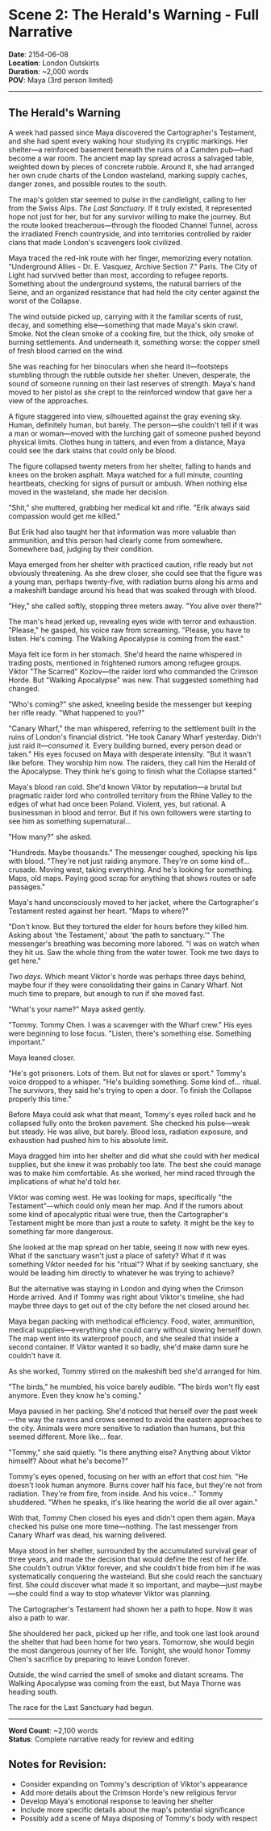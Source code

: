 # Scene 2: The Herald's Warning - Full Narrative

**Date**: 2154-06-08  
**Location**: London Outskirts  
**Duration**: ~2,000 words  
**POV**: Maya (3rd person limited)

---

## The Herald's Warning

A week had passed since Maya discovered the Cartographer's Testament, and she had spent every waking hour studying its cryptic markings. Her shelter—a reinforced basement beneath the ruins of a Camden pub—had become a war room. The ancient map lay spread across a salvaged table, weighted down by pieces of concrete rubble. Around it, she had arranged her own crude charts of the London wasteland, marking supply caches, danger zones, and possible routes to the south.

The map's golden star seemed to pulse in the candlelight, calling to her from the Swiss Alps. *The Last Sanctuary.* If it truly existed, it represented hope not just for her, but for any survivor willing to make the journey. But the route looked treacherous—through the flooded Channel Tunnel, across the irradiated French countryside, and into territories controlled by raider clans that made London's scavengers look civilized.

Maya traced the red-ink route with her finger, memorizing every notation. "Underground Allies - Dr. E. Vasquez, Archive Section 7." Paris. The City of Light had survived better than most, according to refugee reports. Something about the underground systems, the natural barriers of the Seine, and an organized resistance that had held the city center against the worst of the Collapse.

The wind outside picked up, carrying with it the familiar scents of rust, decay, and something else—something that made Maya's skin crawl. Smoke. Not the clean smoke of a cooking fire, but the thick, oily smoke of burning settlements. And underneath it, something worse: the copper smell of fresh blood carried on the wind.

She was reaching for her binoculars when she heard it—footsteps stumbling through the rubble outside her shelter. Uneven, desperate, the sound of someone running on their last reserves of strength. Maya's hand moved to her pistol as she crept to the reinforced window that gave her a view of the approaches.

A figure staggered into view, silhouetted against the gray evening sky. Human, definitely human, but barely. The person—she couldn't tell if it was a man or woman—moved with the lurching gait of someone pushed beyond physical limits. Clothes hung in tatters, and even from a distance, Maya could see the dark stains that could only be blood.

The figure collapsed twenty meters from her shelter, falling to hands and knees on the broken asphalt. Maya watched for a full minute, counting heartbeats, checking for signs of pursuit or ambush. When nothing else moved in the wasteland, she made her decision.

"Shit," she muttered, grabbing her medical kit and rifle. "Erik always said compassion would get me killed."

But Erik had also taught her that information was more valuable than ammunition, and this person had clearly come from somewhere. Somewhere bad, judging by their condition.

Maya emerged from her shelter with practiced caution, rifle ready but not obviously threatening. As she drew closer, she could see that the figure was a young man, perhaps twenty-five, with radiation burns along his arms and a makeshift bandage around his head that was soaked through with blood.

"Hey," she called softly, stopping three meters away. "You alive over there?"

The man's head jerked up, revealing eyes wide with terror and exhaustion. "Please," he gasped, his voice raw from screaming. "Please, you have to listen. He's coming. The Walking Apocalypse is coming from the east."

Maya felt ice form in her stomach. She'd heard the name whispered in trading posts, mentioned in frightened rumors among refugee groups. Viktor "The Scarred" Kozlov—the raider lord who commanded the Crimson Horde. But "Walking Apocalypse" was new. That suggested something had changed.

"Who's coming?" she asked, kneeling beside the messenger but keeping her rifle ready. "What happened to you?"

"Canary Wharf," the man whispered, referring to the settlement built in the ruins of London's financial district. "He took Canary Wharf yesterday. Didn't just raid it—*consumed* it. Every building burned, every person dead or taken." His eyes focused on Maya with desperate intensity. "But it wasn't like before. They worship him now. The raiders, they call him the Herald of the Apocalypse. They think he's going to finish what the Collapse started."

Maya's blood ran cold. She'd known Viktor by reputation—a brutal but pragmatic raider lord who controlled territory from the Rhine Valley to the edges of what had once been Poland. Violent, yes, but rational. A businessman in blood and terror. But if his own followers were starting to see him as something supernatural...

"How many?" she asked.

"Hundreds. Maybe thousands." The messenger coughed, specking his lips with blood. "They're not just raiding anymore. They're on some kind of... crusade. Moving west, taking everything. And he's looking for something. Maps, old maps. Paying good scrap for anything that shows routes or safe passages."

Maya's hand unconsciously moved to her jacket, where the Cartographer's Testament rested against her heart. "Maps to where?"

"Don't know. But they tortured the elder for hours before they killed him. Asking about 'the Testament,' about 'the path to sanctuary.'" The messenger's breathing was becoming more labored. "I was on watch when they hit us. Saw the whole thing from the water tower. Took me two days to get here."

*Two days.* Which meant Viktor's horde was perhaps three days behind, maybe four if they were consolidating their gains in Canary Wharf. Not much time to prepare, but enough to run if she moved fast.

"What's your name?" Maya asked gently.

"Tommy. Tommy Chen. I was a scavenger with the Wharf crew." His eyes were beginning to lose focus. "Listen, there's something else. Something important."

Maya leaned closer.

"He's got prisoners. Lots of them. But not for slaves or sport." Tommy's voice dropped to a whisper. "He's building something. Some kind of... ritual. The survivors, they said he's trying to open a door. To finish the Collapse properly this time."

Before Maya could ask what that meant, Tommy's eyes rolled back and he collapsed fully onto the broken pavement. She checked his pulse—weak but steady. He was alive, but barely. Blood loss, radiation exposure, and exhaustion had pushed him to his absolute limit.

Maya dragged him into her shelter and did what she could with her medical supplies, but she knew it was probably too late. The best she could manage was to make him comfortable. As she worked, her mind raced through the implications of what he'd told her.

Viktor was coming west. He was looking for maps, specifically "the Testament"—which could only mean her map. And if the rumors about some kind of apocalyptic ritual were true, then the Cartographer's Testament might be more than just a route to safety. It might be the key to something far more dangerous.

She looked at the map spread on her table, seeing it now with new eyes. What if the sanctuary wasn't just a place of safety? What if it was something Viktor needed for his "ritual"? What if by seeking sanctuary, she would be leading him directly to whatever he was trying to achieve?

But the alternative was staying in London and dying when the Crimson Horde arrived. And if Tommy was right about Viktor's timeline, she had maybe three days to get out of the city before the net closed around her.

Maya began packing with methodical efficiency. Food, water, ammunition, medical supplies—everything she could carry without slowing herself down. The map went into its waterproof pouch, and she sealed that inside a second container. If Viktor wanted it so badly, she'd make damn sure he couldn't have it.

As she worked, Tommy stirred on the makeshift bed she'd arranged for him.

"The birds," he mumbled, his voice barely audible. "The birds won't fly east anymore. Even they know he's coming."

Maya paused in her packing. She'd noticed that herself over the past week—the way the ravens and crows seemed to avoid the eastern approaches to the city. Animals were more sensitive to radiation than humans, but this seemed different. More like... fear.

"Tommy," she said quietly. "Is there anything else? Anything about Viktor himself? About what he's become?"

Tommy's eyes opened, focusing on her with an effort that cost him. "He doesn't look human anymore. Burns cover half his face, but they're not from radiation. They're from fire, from inside. And his voice..." Tommy shuddered. "When he speaks, it's like hearing the world die all over again."

With that, Tommy Chen closed his eyes and didn't open them again. Maya checked his pulse one more time—nothing. The last messenger from Canary Wharf was dead, his warning delivered.

Maya stood in her shelter, surrounded by the accumulated survival gear of three years, and made the decision that would define the rest of her life. She couldn't outrun Viktor forever, and she couldn't hide from him if he was systematically conquering the wasteland. But she could reach the sanctuary first. She could discover what made it so important, and maybe—just maybe—she could find a way to stop whatever Viktor was planning.

The Cartographer's Testament had shown her a path to hope. Now it was also a path to war.

She shouldered her pack, picked up her rifle, and took one last look around the shelter that had been home for two years. Tomorrow, she would begin the most dangerous journey of her life. Tonight, she would honor Tommy Chen's sacrifice by preparing to leave London forever.

Outside, the wind carried the smell of smoke and distant screams. The Walking Apocalypse was coming from the east, but Maya Thorne was heading south. 

The race for the Last Sanctuary had begun.

---

**Word Count**: ~2,100 words  
**Status**: Complete narrative ready for review and editing

## Notes for Revision:
- Consider expanding on Tommy's description of Viktor's appearance
- Add more details about the Crimson Horde's new religious fervor
- Develop Maya's emotional response to leaving her shelter
- Include more specific details about the map's potential significance
- Possibly add a scene of Maya disposing of Tommy's body with respect
